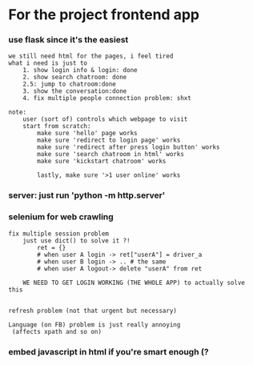 
# For the project frontend app

### use flask since it's the easiest

    we still need html for the pages, i feel tired
    what i need is just to 
        1. show login info & login: done
        2. show search chatroom: done
        2.5: jump to chatroom:done
        3. show the conversation:done
        4. fix multiple people connection problem: shxt
    
    note:
        user (sort of) controls which webpage to visit
        start from scratch:
            make sure 'hello' page works
            make sure 'redirect to login page' works
            make sure 'redirect after press login button' works
            make sure 'search chatroom in html' works
            make sure 'kickstart chatroom' works

            lastly, make sure '>1 user online' works


### server: just run 'python -m http.server'

### selenium for web crawling
    fix multiple session problem
        just use dict() to solve it ?!
            ret = {}
            # when user A login -> ret["userA"] = driver_a
            # when user B login -> .. # the same
            # when user A logout-> delete "userA" from ret

        WE NEED TO GET LOGIN WORKING (THE WHOLE APP) to actually solve this


    refresh problem (not that urgent but necessary)

    Language (on FB) problem is just really annoying 
     (affects xpath and so on)


### embed javascript in html if you're smart enough (?
